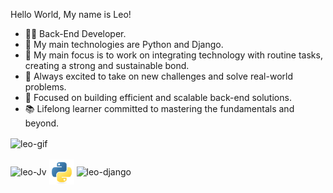 Hello World, My name is Leo!

- 👨‍💻 Back-End Developer.
- 🐍 My main technologies are Python and Django.
- 🌲 My main focus is to work on integrating technology with routine tasks, creating a strong and sustainable bond.
- 🚀 Always excited to take on new challenges and solve real-world problems.
- 🎯 Focused on building efficient and scalable back-end solutions.
- 📚 Lifelong learner committed to mastering the fundamentals and beyond.




<img align ="center" alt ="leo-gif" height="100" width ="100" src ="https://i.giphy.com/media/v1.Y2lkPTc5MGI3NjExcHVsbm1ueGMyMGE5YnB5MzVjaDFqb2trbGMwZ2diYWhuZmtubDh6aSZlcD12MV9pbnRlcm5hbF9naWZfYnlfaWQmY3Q9Zw/1vlBgKjXEz1jTtsuiH/giphy.gif" >


<link rel="stylesheet" type='text/css' href="https://cdn.jsdelivr.net/gh/devicons/devicon@latest/devicon.min.css" />
<div style="display: inline_block"><br>
<img align ="center" alt ="leo-Jv" height="40" width ="40" src="(https://www.vectorlogo.zone/logos/java/java-vertical.svg)" />
<img align="center" alt="leo-Python" height="40" width="40" src="https://raw.githubusercontent.com/devicons/devicon/master/icons/python/python-original.svg">
<img align ="center" alt ="leo-django" height="40" width ="40" src="https://cdn.jsdelivr.net/gh/devicons/devicon@latest/icons/django/django-plain.svg" />
